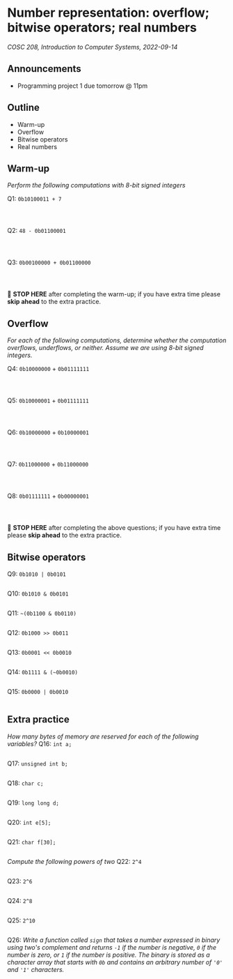 # Number representation: overflow; bitwise operators; real numbers
_COSC 208, Introduction to Computer Systems, 2022-09-14_

## Announcements
* Programming project 1 due tomorrow @ 11pm

## Outline
* Warm-up
* Overflow
* Bitwise operators
* Real numbers

## Warm-up 
_Perform the following computations with 8-bit signed integers_

Q1: `0b10100011 + 7`
```



```

Q2: `48 - 0b01100001`
```



```

Q3: `0b00100000 + 0b01100000`
```



```
🛑 **STOP HERE** after completing the warm-up; if you have extra time please **skip ahead** to the extra practice.

## Overflow
_For each of the following computations, determine whether the computation overflows, underflows, or neither. Assume we are using 8-bit signed integers._

Q4: `0b10000000` + `0b01111111`
```



```

Q5: `0b10000001` + `0b01111111`
```



```

Q6: `0b10000000` + `0b10000001`
```



```

Q7: `0b11000000` + `0b11000000`
```



```

Q8: `0b01111111` + `0b00000001`
```



```

🛑 **STOP HERE** after completing the above questions; if you have extra time please **skip ahead** to the extra practice.

## Bitwise operators
Q9: `0b1010 | 0b0101`
```

```

Q10: `0b1010 & 0b0101`
```

```

Q11: `~(0b1100 & 0b0110)`
```

```

Q12: `0b1000 >> 0b011`
```

```

Q13: `0b0001 << 0b0010`
```

```

Q14: `0b1111 & (~0b0010)`
```

```

Q15: `0b0000 | 0b0010`
```

```

## Extra practice
_How many bytes of memory are reserved for each of the following variables?_
Q16: `int a;`
```
```

Q17: `unsigned int b;`
```
```

Q18: `char c;`
```
```

Q19: `long long d;`
```
```

Q20: `int e[5];`
```
```

Q21: `char f[30];`
```
```


_Compute the following powers of two_
Q22: `2^4`
```
```

Q23: `2^6`
```
```

Q24: `2^8`
```
```

Q25: `2^10`
```
```

Q26: _Write a function called `sign` that takes a number expressed in binary using two's complement and returns `-1` if the number is negative, `0` if the number is zero, or `1` if the number is positive. The binary is stored as a character array that starts with `0b` and contains an arbitrary number of `'0'` and `'1'` characters._